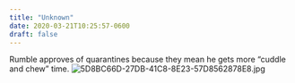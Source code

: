 ```yaml
---
title: "Unknown"
date: 2020-03-21T10:25:57-0600
draft: false
---
```


Rumble approves of quarantines because they mean he gets more “cuddle and chew” time. ![5D8BC66D-27DB-41C8-8E23-57D8562878E8.jpg](https://ianwhitney.micro.blog/uploads/2020/6aa6616f2a.jpg)
